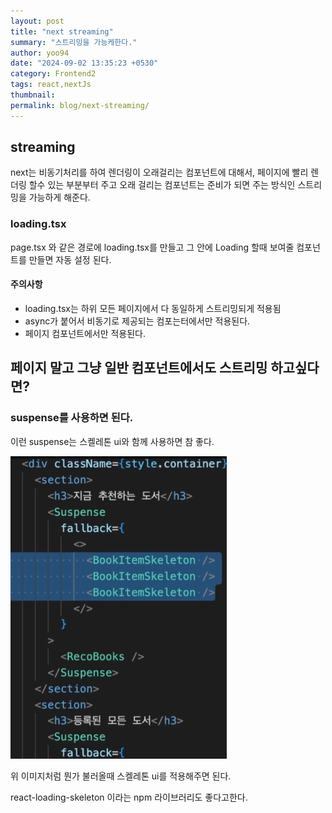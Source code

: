 ```yaml
---
layout: post
title: "next streaming"
summary: "스트리밍을 가능케한다."
author: yoo94
date: "2024-09-02 13:35:23 +0530"
category: Frontend2
tags: react,nextJs
thumbnail:
permalink: blog/next-streaming/
---
```


## streaming

next는 비동기처리를 하여 렌더링이 오래걸리는 컴포넌트에 대해서, 페이지에 빨리 렌더링 할수 있는 부분부터 주고
오래 걸리는 컴포넌트는 준비가 되면 주는 방식인 스트리밍을 가능하게 해준다.

### loading.tsx

page.tsx 와 같은 경로에 loading.tsx를 만들고 그 안에
Loading 할때 보여줄 컴포넌트를 만들면 자동 설정 된다.

#### 주의사항

- loading.tsx는 하위 모든 페이지에서 다 동일하게 스트리밍되게 적용됨
- async가 붙어서 비동기로 제공되는 컴포는터에서만 적용된다.
- 페이지 컴포넌트에서만 적용된다.

## 페이지 말고 그냥 일반 컴포넌트에서도 스트리밍 하고싶다면?

### suspense를 사용하면 된다.

이런 suspense는 스켈레톤 ui와 함께 사용하면 참 좋다.

<img src="/blog/postImg/next-streaming.png" alt="next-streaming.png" style="max-width:100%;">

위 이미지처럼 뭔가 불러올때 스켈레톤 ui를 적용해주면 된다.

react-loading-skeleton 이라는 npm 라이브러리도 좋다고한다.
